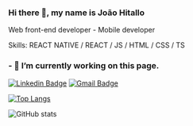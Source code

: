 ### Hi there 👋, my name is João Hitallo
Web front-end developer - Mobile developer

Skills: REACT NATIVE / REACT / JS / HTML / CSS / TS

### - 🔭 I’m currently working on this page. 
 
[![Linkedin Badge](https://img.shields.io/badge/-Diego%20Fernandes-6633cc?style=flat-square&logo=Linkedin&logoColor=white&link=https://www.linkedin.com/in/joaohitallo)](https://www.linkedin.com/in/diego-schell-fernandes/) 
[![Gmail Badge](https://img.shields.io/badge/-diego.schell.f@gmail.com-6633cc?style=flat-square&logo=Gmail&logoColor=white&link=mailto:diego.schell.f@gmail.com)](mailto:diego.schell.f@gmail.com)

[![Top Langs](https://github-readme-stats.vercel.app/api/top-langs/?username=joaohitallo)](https://github.com/anuraghazra/github-readme-stats)

![GitHub stats](https://github-readme-stats.vercel.app/api?username=joaohitallo&show_icons=true)  


